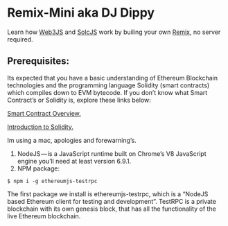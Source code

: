 Remix-Mini aka DJ Dippy
=======================

Learn how [Web3JS](https://github.com/ethereum/web3.js/) and [SolcJS](https://github.com/ericxtang/browser-solc) work by builing your own [Remix](https://remix.ethereum.org/#version=soljson-v0.4.18+commit.9cf6e910.js), no server required.

Prerequisites:
--------------

Its expected that you have a basic understanding of Ethereum Blockchain technologies and the programming language Solidity (smart contracts) which compiles down to EVM bytecode.
If you don’t know what Smart Contract’s or Solidity is, explore these links below:

[Smart Contract Overview.](https://en.wikipedia.org/wiki/Smart_contract)

[Introduction to Solidity.](http://solidity.readthedocs.io/en/develop/introduction-to-smart-contracts.html)

Im using a mac, apologies and forewarning’s.

1. NodeJS — is a JavaScript runtime built on Chrome’s V8 JavaScript engine you’ll need at least version 6.9.1.
2. NPM package:

```$ npm i -g ethereumjs-testrpc```

The first package we install is ethereumjs-testrpc, which is a “NodeJS based Ethereum client for testing and development”. TestRPC is a private blockchain with its own genesis block, that has all the functionality of the live Ethereum blockchain.